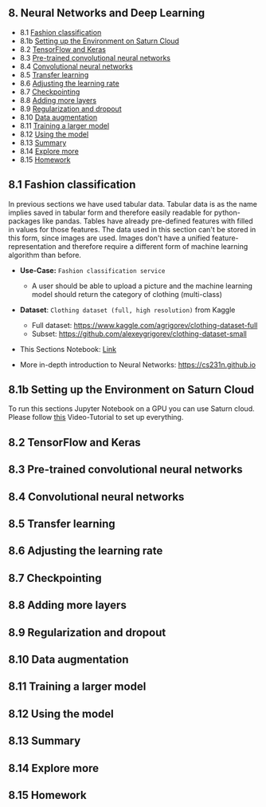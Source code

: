 ## 8. Neural Networks and Deep Learning


- 8.1 [Fashion classification](#01-fashion-classification)
- 8.1b [Setting up the Environment on Saturn Cloud](#01b-saturn-cloud)
- 8.2 [TensorFlow and Keras](#02-tensorflow-keras)
- 8.3 [Pre-trained convolutional neural networks](#03-pretrained-models)
- 8.4 [Convolutional neural networks](#04-conv-neural-nets)
- 8.5 [Transfer learning](#05-transfer-learning)
- 8.6 [Adjusting the learning rate](#06-learning-rate)
- 8.7 [Checkpointing](#07-checkpointing)
- 8.8 [Adding more layers](#08-more-layers)
- 8.9 [Regularization and dropout](#09-dropout)
- 8.10 [Data augmentation](#10-augmentation)
- 8.11 [Training a larger model](#11-large-model)
- 8.12 [Using the model](#12-using-model)
- 8.13 [Summary](#13-summary)
- 8.14 [Explore more](#14-explore-more)
- 8.15 [Homework](#homework)


<a id="#01-fashion-classification"></a>
## 8.1 Fashion classification

In previous sections we have used tabular data. Tabular data is as the name implies saved in tabular form and therefore easily readable for python-packages like pandas. Tables have already pre-defined features with filled in values for those features. The data used in this section can't be stored in this form, since images are used. Images don't have a unified feature-representation and therefore require a different form of machine learning algorithm than before. 

- **Use-Case:** `Fashion classification service`
    - A user should be able to upload a picture and the machine learning model should return the category of clothing (multi-class)
- **Dataset**: `Clothing dataset (full, high resolution)` from Kaggle
    - Full dataset: https://www.kaggle.com/agrigorev/clothing-dataset-full
    - Subset: https://github.com/alexeygrigorev/clothing-dataset-small 

- This Sections Notebook: [Link](./code/section8-notebook.ipynb)
- More in-depth introduction to Neural Networks: https://cs231n.github.io

<a id="#01b-saturn-cloud"></a>
## 8.1b Setting up the Environment on Saturn Cloud

To run this sections Jupyter Notebook on a GPU you can use Saturn cloud. Please follow [this](https://www.youtube.com/watch?v=WZCjsyV8hZE) Video-Tutorial to set up everything.


<a id="#02-tensorflow-keras"></a>
## 8.2 TensorFlow and Keras


<a id="#03-pretrained-models"></a>
## 8.3 Pre-trained convolutional neural networks


<a id="#04-conv-neural-nets"></a>
## 8.4 Convolutional neural networks


<a id="#05-transfer-learning"></a>
## 8.5 Transfer learning


<a id="#06-learning-rate"></a>
## 8.6 Adjusting the learning rate


<a id="#07-checkpointing"></a>
## 8.7 Checkpointing


<a id="#08-more-layers"></a>
## 8.8 Adding more layers


<a id="#09-dropout"></a>
## 8.9 Regularization and dropout


<a id="#10-augmentation"></a>
## 8.10 Data augmentation


<a id="#11-large-model"></a>
## 8.11 Training a larger model


<a id="#12-using-model"></a>
## 8.12 Using the model


<a id="#13-summary"></a>
## 8.13 Summary


<a id="#14-explore-more"></a>
## 8.14 Explore more


<a id="#homework"></a>
## 8.15 Homework